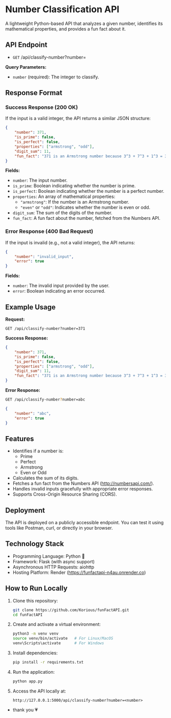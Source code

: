 # Number Classification API

A lightweight Python-based API that analyzes a given number, identifies its mathematical properties, and provides a fun fact about it.

## API Endpoint
- `GET` /api/classify-number?number=<number>

**Query Parameters:**
- `number` (required): The integer to classify.

## Response Format

### Success Response (200 OK)

If the input is a valid integer, the API returns a similar JSON structure:

```json
{
    "number": 371,
    "is_prime": false,
    "is_perfect": false,
    "properties": ["armstrong", "odd"],
    "digit_sum": 11,
    "fun_fact": "371 is an Armstrong number because 3^3 + 7^3 + 1^3 = 371"
}
```

**Fields:**
- `number`: The input number.
- `is_prime`: Boolean indicating whether the number is prime.
- `is_perfect`: Boolean indicating whether the number is a perfect number.
- `properties`: An array of mathematical properties:
  - `"armstrong"`: If the number is an Armstrong number.
  - `"even"` or `"odd"`: Indicates whether the number is even or odd.
- `digit_sum`: The sum of the digits of the number.
- `fun_fact`: A fun fact about the number, fetched from the Numbers API.

### Error Response (400 Bad Request)

If the input is invalid (e.g., not a valid integer), the API returns:

```json
{
    "number": "invalid_input",
    "error": true
}
```

**Fields:**
- `number`: The invalid input provided by the user.
- `error`: Boolean indicating an error occurred.

## Example Usage

**Request:**

```
GET /api/classify-number?number=371
```

**Success Response:**

```json
{
    "number": 371,
    "is_prime": false,
    "is_perfect": false,
    "properties": ["armstrong", "odd"],
    "digit_sum": 11,
    "fun_fact": "371 is an Armstrong number because 3^3 + 7^3 + 1^3 = 371"
}
```

**Error Response:**

```bash
GET /api/classify-number?number=abc
```

```json
{
    "number": "abc",
    "error": true
}
```

## Features

- Identifies if a number is:
  - Prime
  - Perfect
  - Armstrong
  - Even or Odd
- Calculates the sum of its digits.
- Fetches a fun fact from the Numbers API (http://numbersapi.com/).
- Handles invalid inputs gracefully with appropriate error responses.
- Supports Cross-Origin Resource Sharing (CORS).

## Deployment

The API is deployed on a publicly accessible endpoint. You can test it using tools like Postman, curl, or directly in your browser.

## Technology Stack

- Programming Language: Python 🐍
- Framework: Flask (with async support)
- Asynchronous HTTP Requests: aiohttp
- Hosting Platform: Render (https://funfactapi-n4au.onrender.co)

## How to Run Locally

1. Clone this repository:

    ```bash
    git clone https://github.com/Korious/funFactAPI.git
    cd funFactAPI
    ```

2. Create and activate a virtual environment:

    ```bash
    python3 -m venv venv
    source venv/bin/activate   # For Linux/MacOS
    venv\Scripts\activate      # For Windows
    ```

3. Install dependencies:

    ```bash
    pip install -r requirements.txt
    ```

4. Run the application:

    ```bash
    python app.py
    ```

5. Access the API locally at:

    ```text
    http://127.0.0.1:5000/api/classify-number?number=<number>
    ```

- thank you 💗